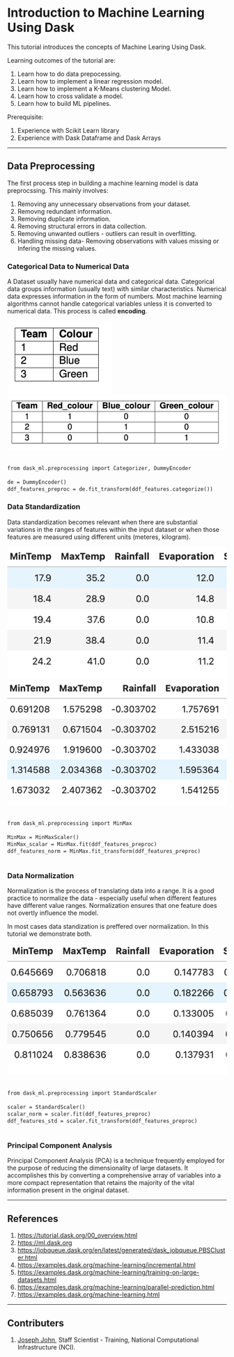 # Introduction to Machine Learning Using Dask
This tutorial introduces the concepts of Machine Learing Using Dask.

Learning outcomes of the tutorial are:
1. Learn how to do data prepocessing.
2. Learn how to implement a linear regression model.
3. Learn how to implement a K-Means clustering Model.
4. Learn how to cross validate a model. 
5. Learn how to build ML pipelines.

Prerequisite:
1. Experience with Scikit Learn library
2. Experience with Dask Dataframe and Dask Arrays 

***

## Data Preprocessing

The first process step in building a machine learning model is data preprocssing. This mainly involves:
1. Removing any unnecessary observations from your dataset.
2. Removng redundant information.
3. Removing duplicate information.
4. Removing structural errors in data collection.
5. Removing unwanted outliers - outliers can result in overfitting.
6. Handling missing data- Removing observations with values missing or Infering the missing values.

### Categorical Data to Numerical Data

A Dataset usually have numerical data and categorical data. Categorical data groups information (usually text) with similar characteristics. Numerical data expresses information in the form of numbers. Most machine learning algorithms cannot handle categorical variables unless it is converted to numerical data. This process is called __encoding__.

![](figs/encoding1.png)
![](figs/encoding2.png)

```

from dask_ml.preprocessing import Categorizer, DummyEncoder
        
de = DummyEncoder()
ddf_features_preproc = de.fit_transform(ddf_features.categorize())

```

### Data Standardization

Data standardization becomes relevant when there are substantial variations in the ranges of features within the input dataset or when those features are measured using different units (meteres, kilogram). 

![](figs/norm_before.png)
![](figs/norm_after.png)

```

from dask_ml.preprocessing import MinMax
        
MinMax = MinMaxScaler()
MinMax_scalar = MinMax.fit(ddf_features_preproc)
ddf_features_norm = MinMax.fit_transform(ddf_features_preproc)
        
```

### Data Normalization

Normalization  is the process of translating data into a range. It is a good practice to normalize the data - especially useful when different features have different value ranges. Normalization ensures that one feature does not overtly influence the model. 

In most cases data standization is preffered over normalization. In this tutorial we demonstrate both.

![](figs/normal_norm.png)

```

from dask_ml.preprocessing import StandardScaler
        
scaler = StandardScaler()
scalar_norm = scaler.fit(ddf_features_preproc)
ddf_features_std = scaler.fit_transform(ddf_features_preproc)
        
```

### Principal Component Analysis
Principal Component Analysis (PCA) is a technique frequently employed for the purpose of reducing the dimensionality of large datasets. It accomplishes this by converting a comprehensive array of variables into a more compact representation that retains the majority of the vital information present in the original dataset.






***
## References
1. https://tutorial.dask.org/00_overview.html
2. https://ml.dask.org
3. https://jobqueue.dask.org/en/latest/generated/dask_jobqueue.PBSCluster.html
4. https://examples.dask.org/machine-learning/incremental.html
5. https://examples.dask.org/machine-learning/training-on-large-datasets.html
6. https://examples.dask.org/machine-learning/parallel-prediction.html
7. https://examples.dask.org/machine-learning.html


*** 
## Contributers
1. [Joseph John](https://www.josephjohn.org), Staff Scientist - Training, National Computational Infrastructure (NCI).






